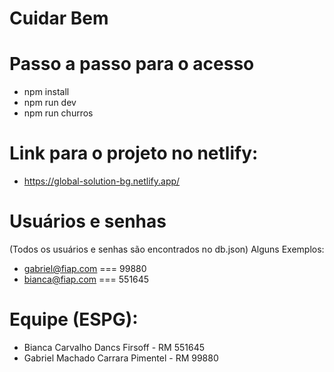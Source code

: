 # Cuidar Bem

# Passo a passo para o acesso
- npm install
- npm run dev
- npm run churros

# Link para o projeto no netlify:
- https://global-solution-bg.netlify.app/

# Usuários e senhas
(Todos os usuários e senhas são encontrados no db.json) Alguns Exemplos:

- gabriel@fiap.com === 99880
- bianca@fiap.com === 551645

# Equipe (ESPG):
- Bianca Carvalho Dancs Firsoff - RM 551645
- Gabriel Machado Carrara Pimentel - RM 99880